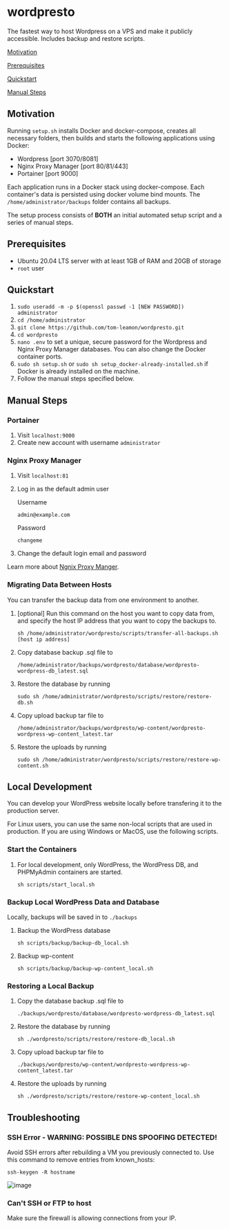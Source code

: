 # wordpresto

The fastest way to host Wordpress on a VPS and make it publicly accessible. Includes backup and restore scripts.

[Motivation](#motivation)

[Prerequisites](#prerequisites)

[Quickstart](#quickstart)

[Manual Steps](#manual-steps)

## Motivation

Running `setup.sh` installs Docker and docker-compose, creates all necessary folders, then builds and starts the following applications using Docker:
- Wordpress [port 3070/8081]
- Nginx Proxy Manager [port 80/81/443]
- Portainer [port 9000]

Each application runs in a Docker stack using docker-compose. Each container's data is persisted using docker volume bind mounts. The `/home/administrator/backups` folder contains all backups.

The setup process consists of <b>BOTH</b> an initial automated setup script and a series of manual steps.

## Prerequisites

- Ubuntu 20.04 LTS server with at least 1GB of RAM and 20GB of storage
- `root` user

## Quickstart

1. `sudo useradd -m -p $(openssl passwd -1 [NEW PASSWORD]) administrator`
2. `cd /home/administrator`
3. `git clone https://github.com/tom-leamon/wordpresto.git`
4. `cd wordpresto`
5. `nano .env` to set a unique, secure password for the Wordpress and Nginx Proxy Manager databases. You can also change the Docker container ports.
6. `sudo sh setup.sh` or `sudo sh setup_docker-already-installed.sh` if Docker is already installed on the machine.
7. Follow the manual steps specified below.

## Manual Steps

### Portainer

 1. Visit ``localhost:9000``
 2. Create new account with username ``administrator``

### Nginx Proxy Manager

1. Visit ``localhost:81``

2. Log in as the default admin user

   Username

   ```
   admin@example.com
   ```

   Password
   ```
   changeme
   ```

2. Change the default login email and password

Learn more about [Ngnix Proxy Manger](https://github.com/NginxProxyManager/nginx-proxy-manager).

### Migrating Data Between Hosts

You can transfer the backup data from one environment to another. 

 1. [optional] Run this command on the host you want to copy data from, and specify the host IP address that you want to copy the backups to.

      ``sh /home/administrator/wordpresto/scripts/transfer-all-backups.sh [host ip address]``

 2. Copy database backup .sql file to 
 
     ``/home/administrator/backups/wordpresto/database/wordpresto-wordpress-db_latest.sql``
     
 3. Restore the database by running

      ``sudo sh /home/administrator/wordpresto/scripts/restore/restore-db.sh``

 4. Copy upload backup tar file to
 
       ``/home/administrator/backups/wordpresto/wp-content/wordpresto-wordpress-wp-content_latest.tar``
       
 5. Restore the uploads by running

       ``sudo sh /home/administrator/wordpresto/scripts/restore/restore-wp-content.sh``


## Local Development

You can develop your WordPress website locally before transfering it to the production server. 

For Linux users, you can use the same non-local scripts that are used in production. If you are using Windows or MacOS, use the following scripts.

### Start the Containers

 1. For local development, only WordPress, the WordPress DB, and PHPMyAdmin containers are started.

      `sh scripts/start_local.sh`

### Backup Local WordPress Data and Database

Locally, backups will be saved in to `./backups`

 1. Backup the WordPress database
 
      `sh scripts/backup/backup-db_local.sh`

 2. Backup wp-content
 
      `sh scripts/backup/backup-wp-content_local.sh`


### Restoring a Local Backup

1. Copy the database backup .sql file to 
 
     ``./backups/wordpresto/database/wordpresto-wordpress-db_latest.sql``
     
 3. Restore the database by running

      ``sh ./wordpresto/scripts/restore/restore-db_local.sh``

 5. Copy upload backup tar file to
 
       ``./backups/wordpresto/wp-content/wordpresto-wordpress-wp-content_latest.tar``
       
 6. Restore the uploads by running

       ``sh ./wordpresto/scripts/restore/restore-wp-content_local.sh``


## Troubleshooting 

### SSH Error - WARNING: POSSIBLE DNS SPOOFING DETECTED!

Avoid SSH errors after rebuilding a VM you previously connected to. Use this command to remove entries from known_hosts:

``ssh-keygen -R hostname``

![image](https://user-images.githubusercontent.com/18317587/126028568-c112f7e5-8179-43a6-9a93-0fa1e2ca4c64.png)

### Can't SSH or FTP to host

Make sure the firewall is allowing connections from your IP.
